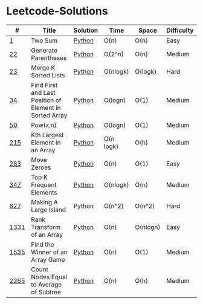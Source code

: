 # Leetcode-Solutions

| #                                                                                                        | Title                                                   | Solution                                                                                                                  | Time      | Space    | Difficulty |
|----------------------------------------------------------------------------------------------------------|---------------------------------------------------------|---------------------------------------------------------------------------------------------------------------------------|-----------|----------|------------|
| [1](https://leetcode.com/problems/two-sum/description/)                                                  | Two Sum                                                 | [Python](https://github.com/brandon-charest/Leetcode-Solutions/blob/main/Python/TwoSum.py)                                | O(n)      | O(n)     | Easy       |
| [22](https://leetcode.com/problems/generate-parentheses/description/)                                    | Generate Parentheses                                    | [Python](https://github.com/brandon-charest/Leetcode-Solutions/blob/main/Python/GenerateParentheses.py)                   | O(2^n)    | O(n)     | Medium     |
| [23](https://leetcode.com/problems/merge-k-sorted-lists/)                                                | Merge K Sorted Lists                                    | [Python](https://github.com/brandon-charest/Leetcode-Solutions/blob/main/Python/MergeKSortedLists.py)                     | O(nlogk)  | O(logk)  | Hard       |
| [34](https://leetcode.com/problems/find-first-and-last-position-of-element-in-sorted-array/description/) | Find First and Last Position of Element in Sorted Array | [Python](https://github.com/brandon-charest/Leetcode-Solutions/blob/main/Python/FindFirstAndLastPositionInSortedArray.py) | O(logn)   | O(1)     | Medium     |
| [50](https://leetcode.com/problems/powx-n/description/)                                                  | Pow(x,n)                                                | [Python](https://github.com/brandon-charest/Leetcode-Solutions/blob/main/Python/Pow.py)                                   | O(logn)   | O(1)     | Medium     |
| [215](https://leetcode.com/problems/kth-largest-element-in-an-array/description/)                        | Kth Largest Element in an Array                         | [Python](https://github.com/brandon-charest/Leetcode-Solutions/blob/main/Python/KthLargestElementInArray.py)              | O(n logk) | O(h)     | Medium     |
| [283](https://leetcode.com/problems/move-zeroes/description/)                                            | Move Zeroes                                             | [Python](https://github.com/brandon-charest/Leetcode-Solutions/blob/main/Python/MoveZeroes.py)                            | O(n)      | O(1)     | Easy       |
| [347](https://leetcode.com/problems/top-k-frequent-elements/description/)                                | Top K Frequent Elements                                 | [Python](https://github.com/brandon-charest/Leetcode-Solutions/blob/main/Python/TopKFrequentElements.py)                  | O(nlogk)  | O(n)     | Medium     |
| [827](https://leetcode.com/problems/making-a-large-island/description/)                                  | Making A Large Island                                   | Python                                                                                                                    | O(n^2)    | O(n^2)   | Hard       |
| [1331](https://leetcode.com/problems/rank-transform-of-an-array/description/)                            | Rank Transform of an Array                              | [Python](https://github.com/brandon-charest/Leetcode-Solutions/blob/main/Python/RankTransformArray.py)                    | O(n)      | O(nlogn) | Easy       |
| [1535](https://leetcode.com/problems/find-the-winner-of-an-array-game/description/)                      | Find the Winner of an Array Game                        | [Python](https://github.com/brandon-charest/Leetcode-Solutions/blob/main/Python/WinnerOfArrayGame.py)                     | O(n)      | O(1)     | Medium     |
| [2265](https://leetcode.com/problems/count-nodes-equal-to-average-of-subtree/)                           | Count Nodes Equal to Average of Subtree                 | [Python](https://github.com/brandon-charest/Leetcode-Solutions/blob/main/Python/CountNodesEqualToAverage.py)              | O(n)      | O(h)     | Medium     |


